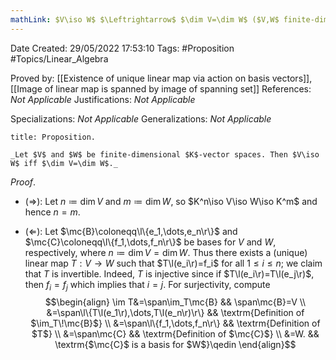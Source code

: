 ```yaml
---
mathLink: $V\iso W$ $\Leftrightarrow$ $\dim V=\dim W$ ($V,W$ finite-dim.)
---
```


<div class="topSpace"></div>

Date Created: 29/05/2022 17:53:10
Tags: #Proposition #Topics/Linear_Algebra

Proved by: [[Existence of unique linear map via action on basis vectors]], [[Image of linear map is spanned by image of spanning set]]
References: _Not Applicable_
Justifications: _Not Applicable_

Specializations: _Not Applicable_
Generalizations: _Not Applicable_

``` ad-Proposition
title: Proposition.

_Let $V$ and $W$ be finite-dimensional $K$-vector spaces. Then $V\iso W$ iff $\dim V=\dim W$._

```

_Proof_.
* ($\Rightarrow$): Let $n\coloneqq\dim V$ and $m\coloneqq\dim W$, so $K^n\iso V\iso W\iso K^m$ and hence $n=m$.

* ($\Leftarrow$): Let $\mc{B}\coloneqq\l\{e_1,\dots,e_n\r\}$ and $\mc{C}\coloneqq\l\{f_1,\dots,f_n\r\}$ be bases for $V$ and $W$, respectively, where $n\coloneqq\dim V=\dim W$. Thus there exists a (unique) linear map $T:V\to W$ such that $T\l(e_i\r)=f_i$ for all $1\leq i\leq n$; we claim that $T$ is invertible. Indeed, $T$ is injective since if $T\l(e_i\r)=T\l(e_j\r)$, then $f_i=f_j$ which implies that $i=j$. For surjectivity, compute
$$\begin{align}
    \im T&=\span\im_T\mc{B} && \span\mc{B}=V \\
    &=\span\l\{T\l(e_1\r),\dots,T\l(e_n\r)\r\} && \textrm{Definition of $\im_T\!\mc{B}$} \\
    &=\span\l\{f_1,\dots,f_n\r\} && \textrm{Definition of $T$} \\
    &=\span\mc{C} && \textrm{Definition of $\mc{C}$} \\
    &=W. && \textrm{$\mc{C}$ is a basis for $W$}\qedin
\end{align}$$
